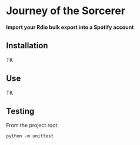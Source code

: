 # Journey of the Sorcerer #

**Import your Rdio bulk export into a Spotify account**

## Installation ##

TK

## Use ##

TK

## Testing ##

From the project root:

    python -m unittest
